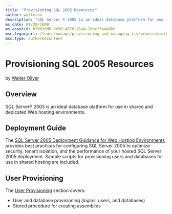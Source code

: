 ```yaml
---
title: "Provisioning SQL 2005 Resources"
author: walterov
description: "SQL Server ® 2005 is an ideal database platform for use in shared and dedicated Web hosting environments. Deployment Guide The SQL Server 2005 Deployment Gui..."
ms.date: 01/28/2008
ms.assetid: 07003dd0-3e50-4978-91a4-10bcffa4a6b8
msc.legacyurl: /learn/manage/provisioning-and-managing-iis/provisioining-sql-2005-resources
msc.type: authoredcontent
---
```

# Provisioning SQL 2005 Resources

by [Walter Oliver](https://github.com/walterov)

## Overview

SQL Server® 2005 is an ideal database platform for use in shared and dedicated Web hosting environments.

## Deployment Guide

The [SQL Server 2005 Deployment Guidance for Web Hosting Environments](https://www.microsoft.com/technet/prodtechnol/sql/bestpractice/sql2005dgwhe.mspx "SQL 2005 Guide") provides best practices for configuring SQL Server 2005 to optimize security, tenant isolation, and the performance of your hosted SQL Server 2005 deployment. Sample scripts for provisioning users and databases for use in shared hosting are included.

## User Provisioning

The [User Provisioning](https://www.microsoft.com/technet/prodtechnol/sql/bestpractice/sql2005dgwhe.mspx#EBBAC) section covers:

- User and database provisioning (logins, users, and databases)
- Stored procedure for creating assemblies
